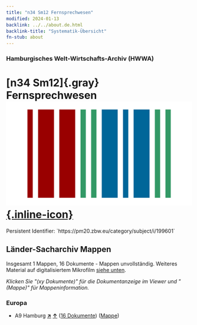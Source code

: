 ```yaml
---
title: "n34 Sm12 Fernsprechwesen"
modified: 2024-01-13
backlink: ../../about.de.html
backlink-title: "Systematik-Übersicht"
fn-stub: about
---
```


### Hamburgisches Welt-Wirtschafts-Archiv (HWWA)

# [n34 Sm12]{.gray}&#8201; Fernsprechwesen &#160; [![Wikidata](/images/Wikidata-logo.svg "Wikidata"){.inline-icon}](http://www.wikidata.org/entity/Q104711257)

<div class="hint">Persistent Identifier: `https://pm20.zbw.eu/category/subject/i/199601`</div>







## Länder-Sacharchiv Mappen






Insgesamt 1 Mappen, 16 Dokumente - Mappen unvollständig. Weiteres Material auf digitalisiertem Mikrofilm [siehe unten](#filmsections).

_Klicken Sie "(xy Dokumente)" für die Dokumentanzeige im Viewer und "(Mappe)" für Mappeninformation._




### Europa

- A9 Hamburg [**&nearr;**](../../../geo/i/140905/about.de.html "Hamburg (alle Mappen)") [**&uarr;**](../../../geo/about.de.html#A9 "Ländersystematik") (<a href="https://pm20.zbw.eu/iiifview/folder/sh/140905,199601" title="über: Hamburg : Fernsprechwesen" target="_blank">16 Dokumente</a>) ([Mappe](../../../../folder/sh/1409xx/140905/1996xx/199601/about.de.html))



<a id="filmsections" />













